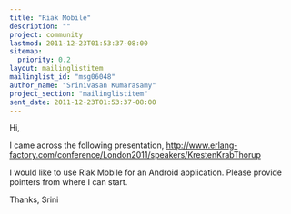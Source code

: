 ```yaml
---
title: "Riak Mobile"
description: ""
project: community
lastmod: 2011-12-23T01:53:37-08:00
sitemap:
  priority: 0.2
layout: mailinglistitem
mailinglist_id: "msg06048"
author_name: "Srinivasan Kumarasamy"
project_section: "mailinglistitem"
sent_date: 2011-12-23T01:53:37-08:00
---
```



Hi,

I came across the following presentation,
http://www.erlang-factory.com/conference/London2011/speakers/KrestenKrabThorup

I would like to use Riak Mobile for an Android application. Please provide
pointers from where I can start.

Thanks,
Srini
